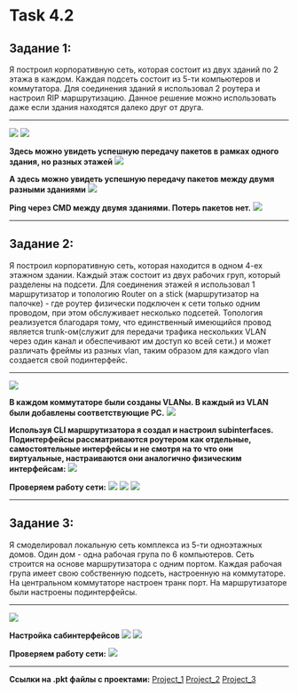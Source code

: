 # Task 4.2
## Задание 1:
Я построил корпоративную сеть, которая состоит из двух зданий по 2 этажа в каждом. Каждая подсеть состоит из 5-ти компьютеров и коммутатора. Для соединения зданий я использовал 2 роутера и настроил RIP маршрутизацию. Данное решение можно использовать даже если здания находятся далеко друг от друга. 

------------

![](https://github.com/AlexGurtoff/DevOps_online_Kyiv_2021Q3/blob/master/m4/task4.2/task4_2_1_scheme.jpg)
![](https://github.com/AlexGurtoff/DevOps_online_Kyiv_2021Q3/blob/master/m4/task4.2/router_settings.jpg)

**Здесь можно увидеть успешную передачу пакетов в рамках одного здания, но разных этажей**
![](https://github.com/AlexGurtoff/DevOps_online_Kyiv_2021Q3/blob/master/m4/task4.2/PC3-PC6_in_one_building_successful.jpg)

**А здесь можно увидеть успешную передачу пакетов между двумя разными зданиями**
![](https://github.com/AlexGurtoff/DevOps_online_Kyiv_2021Q3/blob/master/m4/task4.2/PC3-PC11_between_2_buildings_successful.jpg)

**Ping через CMD между двумя зданиями. Потерь пакетов нет.**
![](https://github.com/AlexGurtoff/DevOps_online_Kyiv_2021Q3/blob/master/m4/task4.2/CMD_ipconfig_and_ping1.jpg)

------------


## Задание 2:

Я построил корпоративную сеть, которая находится в одном 4-ех этажном здании. Каждый этаж состоит из двух рабочих груп, который разделены на подсети. Для соединения этажей я использовал 1 маршрутизатор и топологию Router on a stick (маршрутизатор на палочке) - где роутер физически подключен к сети только одним проводом, при этом обслуживает несколько подсетей. Топология реализуется благодаря тому, что единственный имеющийся провод является trunk-ом(служит для передачи трафика нескольких VLAN через один канал и обеспечивают им доступ ко всей сети.) и может различать фреймы из разных vlan, таким образом для каждого vlan создается свой подинтерфейс.

------------

![](https://github.com/AlexGurtoff/DevOps_online_Kyiv_2021Q3/blob/master/m4/task4.2/task4_2_2_scheme.jpg)

**В каждом коммутаторе были созданы VLANы. В каждый из VLAN были добавлены соответствующие PC.**
![](https://github.com/AlexGurtoff/DevOps_online_Kyiv_2021Q3/blob/master/m4/task4.2/Configure_switches_VLANS.jpg)

**Используя CLI маршрутизатора я создал и настроил subinterfaces. Подинтерфейсы рассматриваются роутером как отдельные, самостоятельные интерфейсы и не смотря на то что они виртуальные, настраиваются они аналогично физическим интерфейсам:**
![](https://github.com/AlexGurtoff/DevOps_online_Kyiv_2021Q3/blob/master/m4/task4.2/Route_interface_conf.jpg)

**Проверяем работу сети:**
![](https://github.com/AlexGurtoff/DevOps_online_Kyiv_2021Q3/blob/master/m4/task4.2/PC24-PC31_successful.jpg)
![](https://github.com/AlexGurtoff/DevOps_online_Kyiv_2021Q3/blob/master/m4/task4.2/Packet_info_24.jpg)
![](https://github.com/AlexGurtoff/DevOps_online_Kyiv_2021Q3/blob/master/m4/task4.2/PC1-PC28_successful.jpg)

------------
## Задание 3:

Я смоделировал локальную сеть комплекса из 5-ти одноэтажных домов. Один дом - одна рабочая група по 6 компьютеров. Сеть строится на основе маршрутизатора с одним портом. Каждая рабочая група имеет свою собственную подсеть, настроенную на коммутаторе. На центральном коммутаторе настроен транк порт. На маршрутизаторе были настроены подинтерфейсы.

------------

![](https://github.com/AlexGurtoff/DevOps_online_Kyiv_2021Q3/blob/master/m4/task4.2/task4_2_3_scheme.jpg)

**Настройка сабинтерфейсов**
![](https://github.com/AlexGurtoff/DevOps_online_Kyiv_2021Q3/blob/master/m4/task4.2/conf_route_task4_2_3.jpg)
![](https://github.com/AlexGurtoff/DevOps_online_Kyiv_2021Q3/blob/master/m4/task4.2/conf_result_route_task4_2_3.jpg)

**Проверяем работу сети:**
![](https://github.com/AlexGurtoff/DevOps_online_Kyiv_2021Q3/blob/master/m4/task4.2/PC10-PC17_successful.jpg)

------------

**Ссылки на .pkt файлы с проектами:** 
[Project_1](https://github.com/AlexGurtoff/DevOps_online_Kyiv_2021Q3/blob/master/m4/task4.2/Project_1.pkt "Project_1")
[Project_2](https://github.com/AlexGurtoff/DevOps_online_Kyiv_2021Q3/blob/master/m4/task4.2/Project_2.pkt "Project_2")
[Project_3](https://github.com/AlexGurtoff/DevOps_online_Kyiv_2021Q3/blob/master/m4/task4.2/Project_3.pkt "Project_3")
